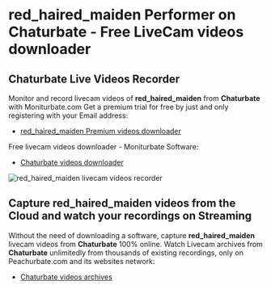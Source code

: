 # red_haired_maiden Performer on Chaturbate - Free LiveCam videos downloader

## Chaturbate Live Videos Recorder

Monitor and record livecam videos of **red_haired_maiden** from **Chaturbate** with Moniturbate.com
Get a premium trial for free by just and only registering with your Email address:
* [red_haired_maiden Premium videos downloader](https://moniturbate.com/request-demo-licence-key.html)

Free livecam videos downloader - Moniturbate Software:
* [Chaturbate videos downloader](https://moniturbate.com/moniturbate-download-software.html)

![red_haired_maiden livecam videos recorder](https://peachurnet.com/templates/moniturbate-software.png)


## Capture red_haired_maiden videos from the Cloud and watch your recordings on Streaming

Without the need of downloading a software, capture **red_haired_maiden** livecam videos from **Chaturbate** 100% online.
Watch Livecam archives from **Chaturbate** unlimitedly from thousands of existing recordings, only on Peachurbate.com and its websites network:
* [Chaturbate videos archives](https://peachurnet.com/)
